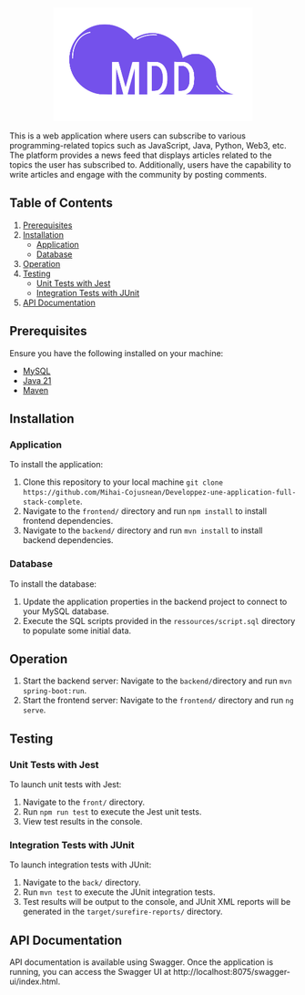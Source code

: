<p align="center">
  <img src="front/src/assets/mdd_logo.png" title="MDD" width="350" height="200" alt="logo">
</p>
This is a web application where users can subscribe to various programming-related topics such as JavaScript, Java, 
Python, Web3, etc. The platform provides a news feed that displays articles related to the topics the user has 
subscribed to. Additionally, users have the capability to write articles and engage with 
the community by posting comments.

## Table of Contents

1. [Prerequisites](#prerequisites)
2. [Installation](#installation)
    - [Application](#application)
    - [Database](#database)
3. [Operation](#operation)
4. [Testing](#testing)
    - [Unit Tests with Jest](#unit-tests-with-jest)
    - [Integration Tests with JUnit](#integration-tests-with-junit)
5. [API Documentation](#api-documentation)

## Prerequisites

Ensure you have the following installed on your machine:

- [MySQL](https://dev.mysql.com/downloads/installer/)
- [Java 21](https://www.oracle.com/fr/java/technologies/downloads/#java21)
- [Maven](https://maven.apache.org/download.cgi)

## Installation

### Application

To install the application:

1. Clone this repository to your local machine
   `git clone https://github.com/Mihai-Cojusnean/Developpez-une-application-full-stack-complete`.
2. Navigate to the `frontend/` directory and run `npm install` to install frontend dependencies.
3. Navigate to the `backend/` directory and run `mvn install` to install backend dependencies.

### Database

To install the database:

1. Update the application properties in the backend project to connect to your MySQL database.
2. Execute the SQL scripts provided in the `ressources/script.sql` directory to populate some initial data.

## Operation

1. Start the backend server: Navigate to the `backend/`directory and run `mvn spring-boot:run`.
2. Start the frontend server: Navigate to the `frontend/` directory and run `ng serve`.

## Testing

### Unit Tests with Jest

To launch unit tests with Jest:

1. Navigate to the `front/` directory.
2. Run `npm run test` to execute the Jest unit tests.
3. View test results in the console.

### Integration Tests with JUnit

To launch integration tests with JUnit:

1. Navigate to the `back/` directory.
2. Run `mvn test` to execute the JUnit integration tests.
3. Test results will be output to the console, and JUnit XML reports will be generated in the `target/surefire-reports/`
   directory.

## API Documentation
API documentation is available using Swagger. 
Once the application is running, you can access the Swagger UI at http://localhost:8075/swagger-ui/index.html.
